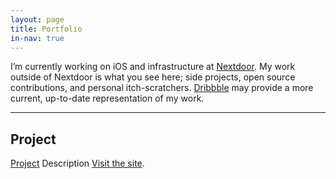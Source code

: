 ```yaml
---
layout: page
title: Portfolio
in-nav: true
---
```


I’m currently working on iOS and infrastructure at [Nextdoor](http://nextdoor.com). My work outside of Nextdoor is what you see here; side projects, open source contributions, and personal itch-scratchers. [Dribbble](http://dribbble.com/andrewctran) may provide a more current, up-to-date representation of my work.

* * *

## Project
[Project](http://) Description [Visit the site](http://).
